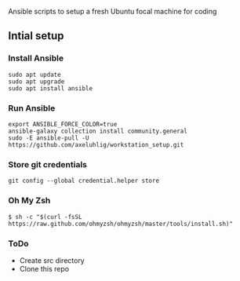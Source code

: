 Ansible scripts to setup a fresh Ubuntu focal machine for coding

## Intial setup

### Install Ansible
```
sudo apt update 
sudo apt upgrade
sudo apt install ansible
```

### Run Ansible
```
export ANSIBLE_FORCE_COLOR=true
ansible-galaxy collection install community.general
sudo -E ansible-pull -U https://github.com/axeluhlig/workstation_setup.git
```

### Store git credentials
```
git config --global credential.helper store
```

### Oh My Zsh
```
$ sh -c "$(curl -fsSL https://raw.github.com/ohmyzsh/ohmyzsh/master/tools/install.sh)"
```

### ToDo
- Create src directory
- Clone this repo
